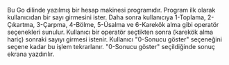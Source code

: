 Bu Go dilinde yazılmış bir hesap makinesi programıdır. Program ilk olarak kullanıcıdan bir sayı girmesini ister. Daha sonra kullanıcıya 1-Toplama, 2-Çıkartma, 3-Çarpma, 4-Bölme, 5-Üsalma ve 6-Karekök alma gibi operatör seçenekleri sunulur. Kullanıcı bir operatör seçtikten sonra (karekök alma hariç) sonraki sayıyı girmesi istenir. Kullanıcı "0-Sonucu göster" seçeneğini seçene kadar bu işlem tekrarlanır. "0-Sonucu göster" seçildiğinde sonuç ekrana yazdırılır.
